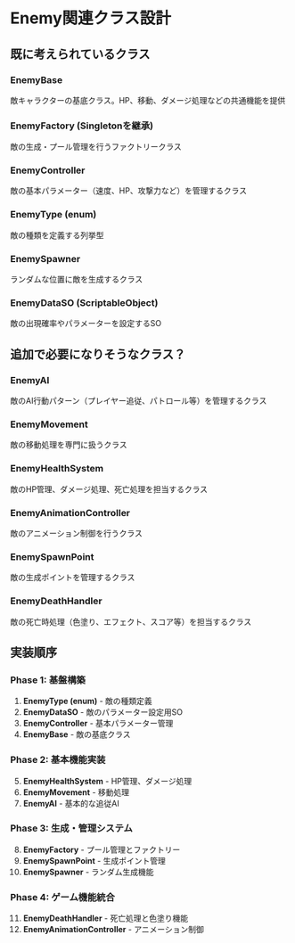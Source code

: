 # Enemy関連クラス設計

## 既に考えられているクラス

### EnemyBase
敵キャラクターの基底クラス。HP、移動、ダメージ処理などの共通機能を提供

### EnemyFactory (Singleton<EnemyFactory>を継承)
敵の生成・プール管理を行うファクトリークラス

### EnemyController
敵の基本パラメーター（速度、HP、攻撃力など）を管理するクラス

### EnemyType (enum)
敵の種類を定義する列挙型

### EnemySpawner
ランダムな位置に敵を生成するクラス

### EnemyDataSO (ScriptableObject)
敵の出現確率やパラメーターを設定するSO

## 追加で必要になりそうなクラス？

### EnemyAI
敵のAI行動パターン（プレイヤー追従、パトロール等）を管理するクラス

### EnemyMovement
敵の移動処理を専門に扱うクラス

### EnemyHealthSystem
敵のHP管理、ダメージ処理、死亡処理を担当するクラス

### EnemyAnimationController
敵のアニメーション制御を行うクラス

### EnemySpawnPoint
敵の生成ポイントを管理するクラス

### EnemyDeathHandler
敵の死亡時処理（色塗り、エフェクト、スコア等）を担当するクラス


## 実装順序

### Phase 1: 基盤構築
1. **EnemyType (enum)** - 敵の種類定義
2. **EnemyDataSO** - 敵のパラメーター設定用SO
3. **EnemyController** - 基本パラメーター管理
4. **EnemyBase** - 敵の基底クラス

### Phase 2: 基本機能実装
5. **EnemyHealthSystem** - HP管理、ダメージ処理
6. **EnemyMovement** - 移動処理
7. **EnemyAI** - 基本的な追従AI

### Phase 3: 生成・管理システム
8. **EnemyFactory** - プール管理とファクトリー
9. **EnemySpawnPoint** - 生成ポイント管理
10. **EnemySpawner** - ランダム生成機能

### Phase 4: ゲーム機能統合
11. **EnemyDeathHandler** - 死亡処理と色塗り機能
12. **EnemyAnimationController** - アニメーション制御